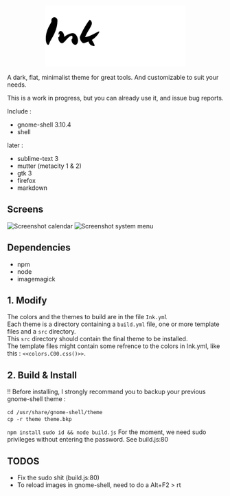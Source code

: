 <!-- ![Ink](logo.png) -->

<div id="container" style="text-align: center">
    <img src="logo.png" alt="Ink"/>
</div>

A dark, flat, minimalist theme for great tools.
And customizable to suit your needs.

This is a work in progress, but you can already use it, and issue bug reports.

Include :

+ gnome-shell 3.10.4
+ shell

later :

+ sublime-text 3
+ mutter (metacity 1 & 2)
+ gtk 3
+ firefox
+ markdown

## Screens

![Screenshot calendar](https://raw.github.com/etnbrd/Ink/master/screens/screen-calendar.png)
![Screenshot system menu](https://raw.github.com/etnbrd/Ink/master/screens/screen-sys.png)

## Dependencies

+ npm
+ node
+ imagemagick

## 1. Modify

The colors and the themes to build are in the file `Ink.yml`  
Each theme is a directory containing a `build.yml` file, one or more template files and a `src` directory.  
This `src` directory should contain the final theme to be installed.  
The template files might contain some refrence to the colors in Ink.yml, like this : `<<colors.C00.css()>>`.

## 2. Build & Install

!! Before installing, I strongly recommand you to backup your previous gnome-shell theme :
```
cd /usr/share/gnome-shell/theme
cp -r theme theme.bkp
```


`npm install`
`sudo id && node build.js`
For the moment, we need sudo privileges without entering the password.
See build.js:80

## TODOS

+ Fix the sudo shit (build.js:80)
+ To reload images in gnome-shell, need to do a Alt+F2 > rt
